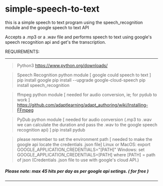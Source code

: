 # simple-speech-to-text
this is a simple speech to text program using the speech_recognition module and the google speech to text API

Accepts a .mp3 or a .wav file and performs speech to text using google's speech recognition api and get's the transcription.

REQUIREMENTS:
____________

> Python3
https://www.python.org/downloads/

> Speech Recognition python module [ google could speech to text ]
pip install google
pip install --upgrade google-cloud-speech
pip install speech_recognition	

> ffmpeg python module [ needed for audio conversion, ie; for pydub to work ]
https://github.com/adaptlearning/adapt_authoring/wiki/Installing-FFmpeg

> PyDub python module [ needed for audio conversion (.mp3 to .wav we can calculate the duration and pass the .wav to the google speech recognition api) ]
pip install pydub

> please remember to set the environment path [ needed to make the google api locate the credentials .json file]
Linux or MacOS: export GOOGLE_APPLICATION_CREDENTIALS="[PATH]"
Windows: set GOOGLE_APPLICATION_CREDENTIALS=[PATH]
where [PATH] = path of json (Credentials .json file to use with google's cloud API.)

#####      Please note: max 45 hits per day as per google api setings. ( for free )    #####

____________
